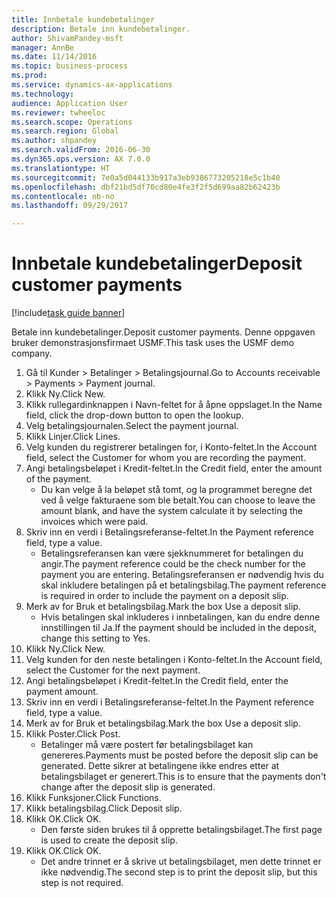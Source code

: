 ```yaml
--- 
title: Innbetale kundebetalinger
description: Betale inn kundebetalinger.
author: ShivamPandey-msft
manager: AnnBe
ms.date: 11/14/2016
ms.topic: business-process
ms.prod: 
ms.service: dynamics-ax-applications
ms.technology: 
audience: Application User
ms.reviewer: twheeloc
ms.search.scope: Operations
ms.search.region: Global
ms.author: shpandey
ms.search.validFrom: 2016-06-30
ms.dyn365.ops.version: AX 7.0.0
ms.translationtype: HT
ms.sourcegitcommit: 7e0a5d044133b917a3eb9386773205218e5c1b40
ms.openlocfilehash: dbf21bd5df70cd80e4fe3f2f5d699aa82b62423b
ms.contentlocale: nb-no
ms.lasthandoff: 09/29/2017

---
```

# <a name="deposit-customer-payments"></a><span data-ttu-id="3b0f1-103">Innbetale kundebetalinger</span><span class="sxs-lookup"><span data-stu-id="3b0f1-103">Deposit customer payments</span></span>

[!include[task guide banner](../../includes/task-guide-banner.md)]

<span data-ttu-id="3b0f1-104">Betale inn kundebetalinger.</span><span class="sxs-lookup"><span data-stu-id="3b0f1-104">Deposit customer payments.</span></span> <span data-ttu-id="3b0f1-105">Denne oppgaven bruker demonstrasjonsfirmaet USMF.</span><span class="sxs-lookup"><span data-stu-id="3b0f1-105">This task uses the USMF demo company.</span></span>

1. <span data-ttu-id="3b0f1-106">Gå til Kunder > Betalinger > Betalingsjournal.</span><span class="sxs-lookup"><span data-stu-id="3b0f1-106">Go to Accounts receivable > Payments > Payment journal.</span></span>
2. <span data-ttu-id="3b0f1-107">Klikk Ny.</span><span class="sxs-lookup"><span data-stu-id="3b0f1-107">Click New.</span></span>
3. <span data-ttu-id="3b0f1-108">Klikk rullegardinknappen i Navn-feltet for å åpne oppslaget.</span><span class="sxs-lookup"><span data-stu-id="3b0f1-108">In the Name field, click the drop-down button to open the lookup.</span></span>
4. <span data-ttu-id="3b0f1-109">Velg betalingsjournalen.</span><span class="sxs-lookup"><span data-stu-id="3b0f1-109">Select the payment journal.</span></span> 
5. <span data-ttu-id="3b0f1-110">Klikk Linjer.</span><span class="sxs-lookup"><span data-stu-id="3b0f1-110">Click Lines.</span></span>
6. <span data-ttu-id="3b0f1-111">Velg kunden du registrerer betalingen for, i Konto-feltet.</span><span class="sxs-lookup"><span data-stu-id="3b0f1-111">In the Account field, select the Customer for whom you are recording the payment.</span></span>
7. <span data-ttu-id="3b0f1-112">Angi betalingsbeløpet i Kredit-feltet.</span><span class="sxs-lookup"><span data-stu-id="3b0f1-112">In the Credit field, enter the amount of the payment.</span></span>
    * <span data-ttu-id="3b0f1-113">Du kan velge å la beløpet stå tomt, og la programmet beregne det ved å velge fakturaene som ble betalt.</span><span class="sxs-lookup"><span data-stu-id="3b0f1-113">You can choose to leave the amount blank, and have the system calculate it by selecting the invoices which were paid.</span></span>  
8. <span data-ttu-id="3b0f1-114">Skriv inn en verdi i Betalingsreferanse-feltet.</span><span class="sxs-lookup"><span data-stu-id="3b0f1-114">In the Payment reference field, type a value.</span></span>
    * <span data-ttu-id="3b0f1-115">Betalingsreferansen kan være sjekknummeret for betalingen du angir.</span><span class="sxs-lookup"><span data-stu-id="3b0f1-115">The payment reference could be the check number for the payment you are entering.</span></span> <span data-ttu-id="3b0f1-116">Betalingsreferansen er nødvendig hvis du skal inkludere betalingen på et betalingsbilag.</span><span class="sxs-lookup"><span data-stu-id="3b0f1-116">The payment reference is required in order to include the payment on a deposit slip.</span></span>  
9. <span data-ttu-id="3b0f1-117">Merk av for Bruk et betalingsbilag.</span><span class="sxs-lookup"><span data-stu-id="3b0f1-117">Mark the box Use a deposit slip.</span></span>
    * <span data-ttu-id="3b0f1-118">Hvis betalingen skal inkluderes i innbetalingen, kan du endre denne innstillingen til Ja.</span><span class="sxs-lookup"><span data-stu-id="3b0f1-118">If the payment should be included in the deposit, change this setting to Yes.</span></span>  
10. <span data-ttu-id="3b0f1-119">Klikk Ny.</span><span class="sxs-lookup"><span data-stu-id="3b0f1-119">Click New.</span></span>
11. <span data-ttu-id="3b0f1-120">Velg kunden for den neste betalingen i Konto-feltet.</span><span class="sxs-lookup"><span data-stu-id="3b0f1-120">In the Account field, select the Customer for the next payment.</span></span>
12. <span data-ttu-id="3b0f1-121">Angi betalingsbeløpet i Kredit-feltet.</span><span class="sxs-lookup"><span data-stu-id="3b0f1-121">In the Credit field, enter the payment amount.</span></span>
13. <span data-ttu-id="3b0f1-122">Skriv inn en verdi i Betalingsreferanse-feltet.</span><span class="sxs-lookup"><span data-stu-id="3b0f1-122">In the Payment reference field, type a value.</span></span>
14. <span data-ttu-id="3b0f1-123">Merk av for Bruk et betalingsbilag.</span><span class="sxs-lookup"><span data-stu-id="3b0f1-123">Mark the box Use a deposit slip.</span></span>
15. <span data-ttu-id="3b0f1-124">Klikk Poster.</span><span class="sxs-lookup"><span data-stu-id="3b0f1-124">Click Post.</span></span>
    * <span data-ttu-id="3b0f1-125">Betalinger må være postert før betalingsbilaget kan genereres.</span><span class="sxs-lookup"><span data-stu-id="3b0f1-125">Payments must be posted before the deposit slip can be generated.</span></span> <span data-ttu-id="3b0f1-126">Dette sikrer at betalingene ikke endres etter at betalingsbilaget er generert.</span><span class="sxs-lookup"><span data-stu-id="3b0f1-126">This is to ensure that the payments don't change after the deposit slip is generated.</span></span>  
16. <span data-ttu-id="3b0f1-127">Klikk Funksjoner.</span><span class="sxs-lookup"><span data-stu-id="3b0f1-127">Click Functions.</span></span>
17. <span data-ttu-id="3b0f1-128">Klikk betalingsbilag.</span><span class="sxs-lookup"><span data-stu-id="3b0f1-128">Click Deposit slip.</span></span>
18. <span data-ttu-id="3b0f1-129">Klikk OK.</span><span class="sxs-lookup"><span data-stu-id="3b0f1-129">Click OK.</span></span>
    * <span data-ttu-id="3b0f1-130">Den første siden brukes til å opprette betalingsbilaget.</span><span class="sxs-lookup"><span data-stu-id="3b0f1-130">The first page is used to create the deposit slip.</span></span>  
19. <span data-ttu-id="3b0f1-131">Klikk OK.</span><span class="sxs-lookup"><span data-stu-id="3b0f1-131">Click OK.</span></span>
    * <span data-ttu-id="3b0f1-132">Det andre trinnet er å skrive ut betalingsbilaget, men dette trinnet er ikke nødvendig.</span><span class="sxs-lookup"><span data-stu-id="3b0f1-132">The second step is to print the deposit slip, but this step is not required.</span></span>  


